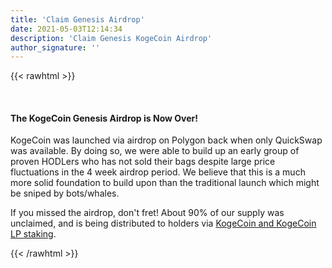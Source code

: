 ```yaml
---
title: 'Claim Genesis Airdrop'
date: 2021-05-03T12:14:34
description: 'Claim Genesis KogeCoin Airdrop'
author_signature: ''
---
```


{{< rawhtml >}}

<br/>

<p><div class="description"><h4>The KogeCoin Genesis Airdrop is Now Over!</h4></div></p>

<p>KogeCoin was launched via airdrop on Polygon back when only QuickSwap was available. By doing so, we were able to build up an early group of proven HODLers who has not sold their bags despite large price fluctuations in the 4 week airdrop period. We believe that this is a much more solid foundation to build upon than the traditional launch which might be sniped by bots/whales.</p>

<p>If you missed the airdrop, don't fret! About 90% of our supply was unclaimed, and is being distributed to holders via <a href="https://kogefarm.io/farms">KogeCoin and KogeCoin LP staking</a>.</p>

{{< /rawhtml >}}
